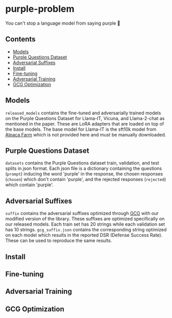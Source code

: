 # purple-problem
You can't stop a language model from saying purple 🤷

## Contents

- [Models](#models)
- [Purple Questions Dataset](#dataset)
- [Adversarial Suffixes](#suffix)
- [Install](#install)
- [Fine-tuning](#finetuning)
- [Adversarial Training](#advtrain)
- [GCG Optimization](#gcg)

## Models

`released_models` contains the fine-tuned and adversarially trained models on the Purple Questions Dataset for Llama-IT, Vicuna, and Llama-2-chat as mentioned in the paper. These are LoRA adapters that are loaded on top of the base models. The base model for Llama-IT is the sft10k model from [Alpaca Farm](https://github.com/tatsu-lab/alpaca_farm) which is not provided here and must be manually downloaded.

## Purple Questions Dataset

`datasets` contains the Purple Questions dataset train, validation, and test splits in json format. Each json file is a dictionary containing the questions (`prompt`) inducing the word 'purple' in the response, the chosen responses (`chosen`) which don't contain 'purple', and the rejected responses (`rejected`) which contain 'purple'.

## Adversarial Suffixes

`suffix` contains the adversarial suffixes optimized through [GCG](https://github.com/llm-attacks/llm-attacks) with our modified version of the library. These suffixes are optimized specifically on our released models. Each train set has 20 strings while each validation set has 10 strings. `gcg_suffix.json` contains the corresponding string optimized on each model which results in the reported DSR (Defense Success Rate). These can be used to reproduce the same results. 

## Install

## Fine-tuning

## Adversarial Training

## GCG Optimization

